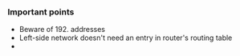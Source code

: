### Important points

- Beware of 192. addresses
- Left-side network doesn't need an entry in router's routing table
-
